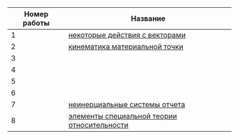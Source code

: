 

| Номер работы | Название                                                                                                     |
| ------------ | ------------------------------------------------------------------------------------------------------------ |
| 1            | [некоторые действия с векторами](1-некоторые%20действия%20с%20векторами/README.md)                           |
| 2            | [кинематика материальной точки](2-кинематика%20материальной%20точки/README.md)                               |
| 3            | []()                                                                                                         |
| 4            | []()                                                                                                         |
| 5            | []()                                                                                                         |
| 6            | []()                                                                                                         |
| 7            | [неинерциальные системы отчета](7-неинерциальные%20системы%20отчета/README.md)                               |
| 8            | [элементы специальной теории относительности](8-элементы%20специальной%20теории%20относительности/README.md) |


